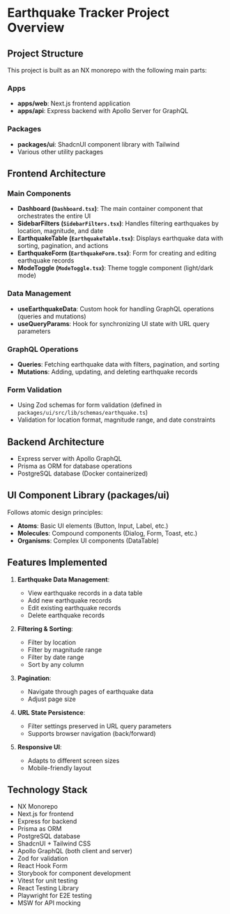 # Earthquake Tracker Project Overview

## Project Structure
This project is built as an NX monorepo with the following main parts:

### Apps
- **apps/web**: Next.js frontend application
- **apps/api**: Express backend with Apollo Server for GraphQL

### Packages
- **packages/ui**: ShadcnUI component library with Tailwind
- Various other utility packages

## Frontend Architecture

### Main Components
- **Dashboard (`Dashboard.tsx`)**: The main container component that orchestrates the entire UI
- **SidebarFilters (`SidebarFilters.tsx`)**: Handles filtering earthquakes by location, magnitude, and date
- **EarthquakeTable (`EarthquakeTable.tsx`)**: Displays earthquake data with sorting, pagination, and actions
- **EarthquakeForm (`EarthquakeForm.tsx`)**: Form for creating and editing earthquake records
- **ModeToggle (`ModeToggle.tsx`)**: Theme toggle component (light/dark mode)

### Data Management
- **useEarthquakeData**: Custom hook for handling GraphQL operations (queries and mutations)
- **useQueryParams**: Hook for synchronizing UI state with URL query parameters

### GraphQL Operations
- **Queries**: Fetching earthquake data with filters, pagination, and sorting
- **Mutations**: Adding, updating, and deleting earthquake records

### Form Validation
- Using Zod schemas for form validation (defined in `packages/ui/src/lib/schemas/earthquake.ts`)
- Validation for location format, magnitude range, and date constraints

## Backend Architecture
- Express server with Apollo GraphQL
- Prisma as ORM for database operations
- PostgreSQL database (Docker containerized)

## UI Component Library (packages/ui)
Follows atomic design principles:
- **Atoms**: Basic UI elements (Button, Input, Label, etc.)
- **Molecules**: Compound components (Dialog, Form, Toast, etc.)
- **Organisms**: Complex UI components (DataTable)

## Features Implemented
1. **Earthquake Data Management**:
   - View earthquake records in a data table
   - Add new earthquake records
   - Edit existing earthquake records
   - Delete earthquake records

2. **Filtering & Sorting**:
   - Filter by location
   - Filter by magnitude range
   - Filter by date range
   - Sort by any column

3. **Pagination**:
   - Navigate through pages of earthquake data
   - Adjust page size

4. **URL State Persistence**:
   - Filter settings preserved in URL query parameters
   - Supports browser navigation (back/forward)

5. **Responsive UI**:
   - Adapts to different screen sizes
   - Mobile-friendly layout

## Technology Stack
- NX Monorepo
- Next.js for frontend
- Express for backend
- Prisma as ORM
- PostgreSQL database
- ShadcnUI + Tailwind CSS
- Apollo GraphQL (both client and server)
- Zod for validation
- React Hook Form
- Storybook for component development
- Vitest for unit testing
- React Testing Library
- Playwright for E2E testing
- MSW for API mocking
